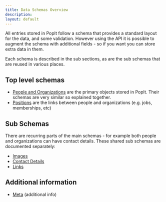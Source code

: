 ```yaml
---
title: Data Schemas Overview
description: 
layout: default
---
```


All entries stored in PopIt follow a schema that provides a standard layout for the data, and some validation. However using the API it is possible to augment the schema with additional fields - so if you want you can store extra data in them.

Each schema is described in the sub sections, as are the sub schemas that are reused in various places.

## Top level schemas

  * [People and Organizations](person-and-organization) are the primary objects stored in PopIt. Their schemas are very similar so explained together.
  * [Positions](position) are the links between people and organizations (e.g. jobs, memberships, etc)

## Sub Schemas

There are recurring parts of the main schemas - for example both people and organizations can have contact details. These shared sub schemas are documented separately:

  * [Images](image)
  * [Contact Details](contact-detail)
  * [Links](link)

## Additional information

  * [Meta](meta) (additional info)
